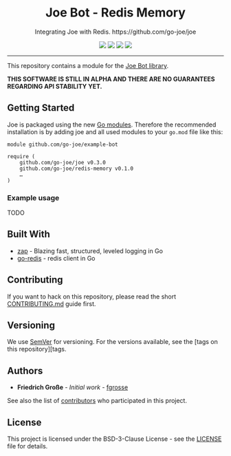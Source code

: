 <h1 align="center">Joe Bot - Redis Memory</h1>
<p align="center">Integrating Joe with Redis. https://github.com/go-joe/joe</p>
<p align="center">
	<a href="https://github.com/go-joe/redis-memory/releases"><img src="https://img.shields.io/github/tag/go-joe/redis-memory.svg?label=version&color=brightgreen"></a>
	<a href="https://circleci.com/gh/go-joe/redis-memory/tree/master"><img src="https://circleci.com/gh/go-joe/redis-memory/tree/master.svg?style=shield"></a>
	<a href="https://godoc.org/github.com/go-joe/redis-memory"><img src="https://img.shields.io/badge/godoc-reference-blue.svg?color=blue"></a>
	<a href="https://github.com/go-joe/redis-memory/blob/master/LICENSE"><img src="https://img.shields.io/badge/license-BSD--3--Clause-blue.svg"></a>
</p>

---

This repository contains a module for the [Joe Bot library][joe].

**THIS SOFTWARE IS STILL IN ALPHA AND THERE ARE NO GUARANTEES REGARDING API STABILITY YET.**

## Getting Started

Joe is packaged using the new [Go modules][go-modules]. Therefore the recommended
installation is by adding joe and all used modules to your `go.mod` file like this: 

```
module github.com/go-joe/example-bot

require (
	github.com/go-joe/joe v0.3.0
	github.com/go-joe/redis-memory v0.1.0
	…
)
```

### Example usage

TODO

## Built With

* [zap](https://github.com/uber-go/zap) - Blazing fast, structured, leveled logging in Go
* [go-redis](github.com/go-redis/redis) - redis client in Go

## Contributing

If you want to hack on this repository, please read the short [CONTRIBUTING.md](CONTRIBUTING.md)
guide first.

## Versioning

We use [SemVer](http://semver.org/) for versioning. For the versions available,
see the [tags on this repository][tags. 

## Authors

- **Friedrich Große** - *Initial work* - [fgrosse](https://github.com/fgrosse)

See also the list of [contributors][contributors] who participated in this project.

## License

This project is licensed under the BSD-3-Clause License - see the [LICENSE](LICENSE) file for details.

[joe]: https://github.com/go-joe/joe
[go-modules]: https://github.com/golang/go/wiki/Modules
[tags]: https://github.com/go-joe/redis-memory/tags
[contributors]: https://github.com/github.com/go-joe/redis-memory/contributors
